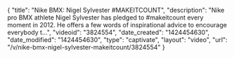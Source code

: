 {
    "title": "Nike BMX: Nigel Sylvester #MAKEITCOUNT",
    "description": "Nike pro BMX athlete Nigel Sylvester has pledged to #makeitcount every moment in 2012. He offers a few words of inspirational advice to encourage everybody t...",
    "videoid": "3824554",
    "date_created": "1424454630",
    "date_modified": "1424454630",
    "type": "captivate",
    "layout": "video",
    "url": "\/v\/nike-bmx-nigel-sylvester-makeitcount\/3824554"
}